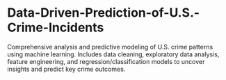 # Data-Driven-Prediction-of-U.S.-Crime-Incidents
Comprehensive analysis and predictive modeling of U.S. crime patterns using machine learning. Includes data cleaning, exploratory data analysis, feature engineering, and regression/classification models to uncover insights and predict key crime outcomes.
